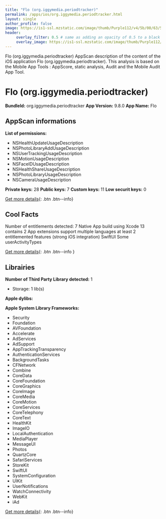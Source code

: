 ```yaml
---
title: "Flo (org.iggymedia.periodtracker)"
permalink: /apps/ios/org.iggymedia.periodtracker.html
layout: single
author_profile: false
image: https://is1-ssl.mzstatic.com/image/thumb/Purple112/v4/5b/00/63/5b0063d9-92c7-1f16-cc98-7f89c25ceba8/AppIcon-1x_U007emarketing-0-5-0-85-220.png/512x512bb.jpg
header: 
     overlay_filter: 0.5 # same as adding an opacity of 0.5 to a black background
     overlay_image: https://is1-ssl.mzstatic.com/image/thumb/Purple112/v4/5b/00/63/5b0063d9-92c7-1f16-cc98-7f89c25ceba8/AppIcon-1x_U007emarketing-0-5-0-85-220.png/512x512bb.jpg
---
```

Flo (org.iggymedia.periodtracker) AppScan description of the content of the iOS application Flo (org.iggymedia.periodtracker). This analysis is based on the Mobile App Tools : AppScore, static analysis, Audit and the Mobile Audit App Tool.

# Flo (org.iggymedia.periodtracker)

**BundleId:** org.iggymedia.periodtracker
**App Version:** 9.8.0
**App Name:** Flo


## AppScan informations 

**List of permissions:** 
- NSHealthUpdateUsageDescription
- NSPhotoLibraryAddUsageDescription
- NSUserTrackingUsageDescription
- NSMotionUsageDescription
- NSFaceIDUsageDescription
- NSHealthShareUsageDescription
- NSPhotoLibraryUsageDescription
- NSCameraUsageDescription
  
  
**Private keys:** 28
**Public keys:** 7
**Custom keys:** 11
**Low securit keys:** 0
  
[Get more details](/pricing.html){: .btn .btn--info}

## Cool Facts

Number of entitlements detected: 7
Native App
build using Xcode 13
contains 2 App extensions
support multiple languages
at least 2 entitlemented features (strong iOS integration)
SwiftUI
Some userActivityTypes
  
[Get more details](/pricing.html){: .btn .btn--info }

## Librairies 
**Number of Third Party Library detected:** 1
- Storage: 1 lib(s)


**Apple dylibs:**


**Apple System Library Frameworks:**
- Security
- Foundation
- AVFoundation
- Accelerate
- AdServices
- AdSupport
- AppTrackingTransparency
- AuthenticationServices
- BackgroundTasks
- CFNetwork
- Combine
- CoreData
- CoreFoundation
- CoreGraphics
- CoreImage
- CoreMedia
- CoreMotion
- CoreServices
- CoreTelephony
- CoreText
- HealthKit
- ImageIO
- LocalAuthentication
- MediaPlayer
- MessageUI
- Photos
- QuartzCore
- SafariServices
- StoreKit
- SwiftUI
- SystemConfiguration
- UIKit
- UserNotifications
- WatchConnectivity
- WebKit
- iAd


  
[Get more details](/pricing.html){: .btn .btn--info}

